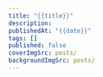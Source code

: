 ```yaml
---
title: "{{title}}"
description:
publishedAt: "{{date}}"
tags: []
published: false
coverImgSrc: posts/
backgroundImgSrc: posts/
---
```

